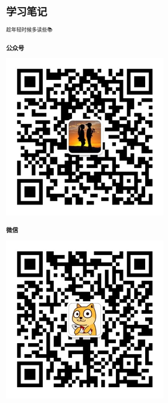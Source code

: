 
# 学习笔记

趁年轻时候多读些📚

### 公众号
![公众号](https://github.com/shenghou/blog/blob/master/src/%E5%85%AC%E4%BC%97%E5%8F%B7.jpg)
### 微信
![wechat](https://github.com/shenghou/blog/blob/master/src/WechatIMG94.jpeg)
